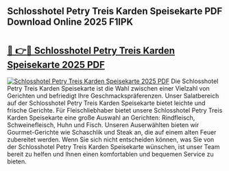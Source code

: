## Schlosshotel Petry Treis Karden Speisekarte PDF Download Online 2025 F1lPK

# <h2><a href="http://gc7mmhy.nevu.top/?p=Schlosshotel+Petry+Treis+Karden+Speisekarte">🔗 👉🔴 Schlosshotel Petry Treis Karden Speisekarte 2025 PDF</a></h2>

[![Schlosshotel Petry Treis Karden Speisekarte 2025 PDF](https://i.imgur.com/dBaPXMq.png)](http://gc7mmhy.nevu.top/?p=Schlosshotel+Petry+Treis+Karden+Speisekarte)
Die Schlosshotel Petry Treis Karden Speisekarte ist die Wahl zwischen einer Vielzahl von Gerichten und befriedigt Ihre Geschmackspräferenzen. Unser Salatbereich auf der Schlosshotel Petry Treis Karden Speisekarte bietet leichte und frische Gerichte. Für Fleischliebhaber bietet unsere Schlosshotel Petry Treis Karden Speisekarte eine große Auswahl an Gerichten: Rindfleisch, Schweinefleisch, Huhn und Fisch. Unseren Auserwählten bieten wir Gourmet-Gerichte wie Schaschlik und Steak an, die auf einem alten Feuer zubereitet werden. Wenn Sie sich nicht entscheiden können, was Sie von der Schlosshotel Petry Treis Karden Speisekarte wünschen, ist unser Team bereit zu helfen und Ihnen einen komfortablen und bequemen Service zu bieten.
